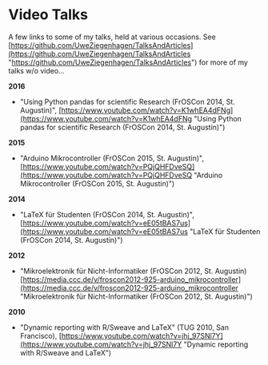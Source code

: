 # Video Talks
A few links to some of my talks, held at various occasions. See [https://github.com/UweZiegenhagen/TalksAndArticles](https://github.com/UweZiegenhagen/TalksAndArticles "https://github.com/UweZiegenhagen/TalksAndArticles") for more of my talks w/o video...


**2016**

* "Using Python pandas for scientific Research (FrOSCon 2014, St. Augustin)", [https://www.youtube.com/watch?v=K1whEA4dFNg](https://www.youtube.com/watch?v=K1whEA4dFNg "Using Python pandas for scientific Research (FrOSCon 2014, St. Augustin)")

**2015**

* "Arduino Mikrocontroller (FrOSCon 2015, St. Augustin)", [https://www.youtube.com/watch?v=PQjQHFDveSQ](https://www.youtube.com/watch?v=PQjQHFDveSQ "Arduino Mikrocontroller (FrOSCon 2015, St. Augustin)")


**2014**

* "LaTeX für Studenten (FrOSCon 2014, St. Augustin)", [https://www.youtube.com/watch?v=eE05tBAS7us](https://www.youtube.com/watch?v=eE05tBAS7us "LaTeX für Studenten (FrOSCon 2014, St. Augustin)")


**2012**

* "Mikroelektronik für Nicht-Informatiker (FrOSCon 2012, St. Augustin) [https://media.ccc.de/v/froscon2012-925-arduino_mikrocontroller](https://media.ccc.de/v/froscon2012-925-arduino_mikrocontroller "Mikroelektronik für Nicht-Informatiker (FrOSCon 2012, St. Augustin)")

**2010**

* "Dynamic reporting with R/Sweave and LaTeX" (TUG 2010, San Francisco), [https://www.youtube.com/watch?v=jhj_97SNl7Y](https://www.youtube.com/watch?v=jhj_97SNl7Y "Dynamic reporting with R/Sweave and LaTeX")
